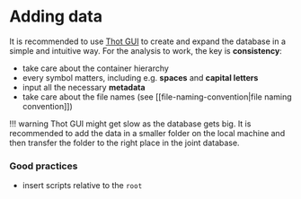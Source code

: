 # Adding data
It is recommended to use [Thot GUI](https://thot-data-docs.readthedocs.io/en/latest/get_started/install.html) to create and expand the database in a simple and intuitive way.  For the analysis to work, the key is **consistency**:  

- take care about the container hierarchy
- every symbol matters, including e.g. **spaces** and **capital letters**
- input all the necessary **metadata**
- take care about the file names (see [[file-naming-convention|file naming convention]])

!!! warning
    Thot GUI might get slow as the database gets big. It is recommended to add the data in a smaller folder on the local machine and then transfer the folder to the right place in the joint database. 

### Good practices
- insert scripts relative to the `root`